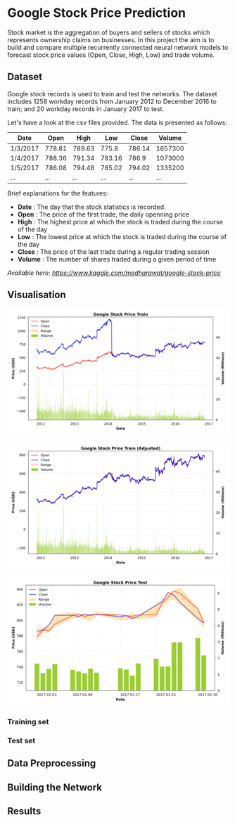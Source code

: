 # Google Stock Price Prediction

Stock market is the aggregation of buyers and sellers of stocks which represents ownership claims on businesses. In this project the aim is to build and compare multiple recurrently connected neural network models to forecast stock price values (Open, Close, High, Low) and trade volume.

## Dataset
Google stock records is used to train and test the networks. The dataset includes 1258 workday records from January 2012 to December 2016 to train; and 20 workday records in January 2017 to test.

Let's have a look at the csv files provided. The data is presented as follows: 

| Date     | Open 	| High 	 | Low 	  | Close  | Volume  |
| -------- | ------ | ------ | ------ | ------ | ------- | 
| 1/3/2017 | 778.81 | 789.63 | 775.8  | 786.14 | 1657300 |
| 1/4/2017 | 788.36	| 791.34 | 783.16 | 786.9  | 1073000 | 
| 1/5/2017 | 786.08	| 794.48 | 785.02 | 794.02 | 1335200 | 
| ...	   | ...   	| ...	 | ...	  |...	   |...	     |

Brief explanations for the features:

* **Date** : The day that the stock statistics is recorded.
* **Open** : The price of the first trade, the daily openning price
* **High** : The highest price at which the stock is traded during the course of the day
* **Low** : The lowest price at which the stock is traded during the course of the day
* **Close** : The price of the last trade during a regular trading session 
* **Volume** : The number of shares traded during a given period of time

*Available here:* *https://www.kaggle.com/medharawat/google-stock-price*

## Visualisation

![Train Set](https://github.com/ugurcancakal/stockPrediction/blob/main/figure/Google_Stock_Price_Train.png)

![Train Set (Adjusted)](https://github.com/ugurcancakal/stockPrediction/blob/main/figure/Google_Stock_Price_Train_(Adjusted).png)

![Testset](https://github.com/ugurcancakal/stockPrediction/blob/main/figure/Google_Stock_Price_Test.png)


### Training set

### Test set

## Data Preprocessing

## Building the Network

## Results
